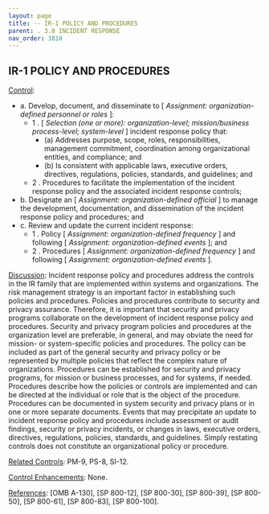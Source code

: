 ```yaml
---
layout: page
title: -- IR-1 POLICY AND PROCEDURES 
parent: . 3.8 INCIDENT RESPONSE
nav_order: 3810 
---
```


## IR-1 POLICY AND PROCEDURES

<ins>Control</ins>:

 * a. Develop, document, and disseminate to [ _Assignment: organization-defined personnel or roles_ ]:
    * 1 . [ _Selection (one or more): organization-level; mission/business process-level; system-level_ ] incident response policy that:
        * (a) Addresses purpose, scope, roles, responsibilities, management commitment, coordination among organizational entities, and compliance; and
        * (b) Is consistent with applicable laws, executive orders, directives, regulations, policies, standards, and guidelines; and
    * 2 . Procedures to facilitate the implementation of the incident response policy and the associated incident response controls;
* b. Designate an [ _Assignment: organization-defined official_ ] to manage the development, documentation, and dissemination of the incident response policy and procedures; and
* c. Review and update the current incident response:
    * 1 . Policy [ _Assignment: organization-defined frequency_ ] and following [ _Assignment: organization-defined events_ ]; and
    * 2 . Procedures [ _Assignment: organization-defined frequency_ ] and following [ _Assignment: organization-defined events_ ].

<ins>Discussion</ins>: Incident response policy and procedures address the controls in the IR family that are implemented within systems and organizations. The risk management strategy is an important factor in establishing such policies and procedures. Policies and procedures contribute to security and privacy assurance. Therefore, it is important that security and privacy programs collaborate on the development of incident response policy and procedures. Security and privacy program policies and procedures at the organization level are preferable, in general, and may obviate the need for mission- or system-specific policies and procedures. The policy can be included as part of the general security and privacy policy or be represented by multiple policies that reflect the complex nature of organizations. Procedures can be established for security and privacy programs, for mission or business processes, and for systems, if needed. Procedures describe how the policies or controls are implemented and can be directed at the individual or role that is the object of the procedure. Procedures can be documented in system security and privacy plans or in one or more separate documents. Events that may precipitate an update to incident response policy and procedures include assessment or audit findings, security or privacy incidents, or changes in laws, executive orders, directives, regulations, policies, standards, and guidelines. Simply restating controls does not constitute an organizational policy or procedure.

<ins>Related Controls</ins>: PM-9, PS-8, SI-12.

<ins>Control Enhancements</ins>: None.

<ins>References</ins>: [OMB A-130], [SP 800-12], [SP 800-30], [SP 800-39], [SP 800-50], [SP 800-61], [SP 800-83], [SP 800-100].

